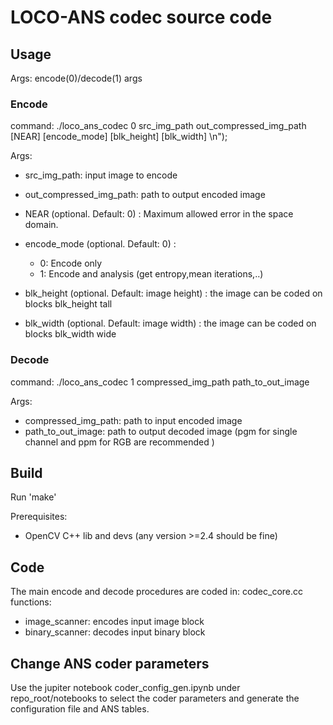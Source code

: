 # LOCO-ANS codec source code

## Usage
  Args: encode(0)/decode(1) args

### Encode 
command: ./loco_ans_codec 0 src_img_path out_compressed_img_path [NEAR] [encode_mode] [blk_height] [blk_width]   \n");

Args:
- src_img_path: input image to encode
- out_compressed_img_path: path to output encoded image
- NEAR (optional. Default: 0) : Maximum allowed error in the space domain.
- encode_mode (optional. Default: 0) : 
  - 0: Encode only
  - 1: Encode and analysis (get entropy,mean iterations,..)


- blk_height (optional. Default: image height) : the image can be coded on blocks blk_height tall
- blk_width (optional. Default: image width) : the image can be coded on blocks blk_width wide

### Decode 
command: ./loco_ans_codec 1 compressed_img_path path_to_out_image  

Args:
- compressed_img_path: path to input encoded image
- path_to_out_image: path to output decoded image (pgm for single channel and ppm for RGB are recommended )

## Build
Run 'make'

Prerequisites:
- OpenCV C++ lib and devs (any version >=2.4 should be fine)


## Code
The main encode and decode procedures are coded in: codec_core.cc
functions:
- image_scanner:  encodes input image block
- binary_scanner: decodes input binary block


## Change ANS coder parameters
Use the jupiter notebook coder_config_gen.ipynb under repo_root/notebooks to select the coder parameters and generate the configuration file and ANS tables.
